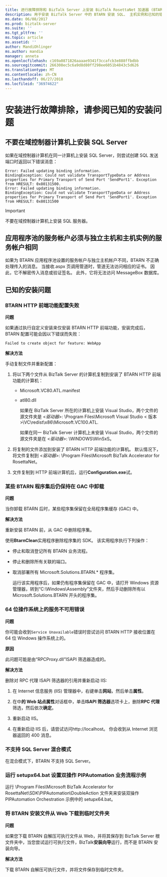 ```yaml
---
title: 进行故障排除和 BizTalk Server 上安装 BizTalk RosettaNet 加速器 (BTARN) 的已知的问题 |Microsoft Docs"
description: 用于安装 BizTalk Server 中的 BTARN 安装 SQL、 主机实例和已知的错误的服务帐户建议
ms.date: 06/08/2017
ms.prod: biztalk-server
ms.suite: ''
ms.tgt_pltfrm: ''
ms.topic: article
ms.assetid: ''
author: MandiOhlinger
ms.author: mandia
manager: anneta
ms.openlocfilehash: c169a0871826aaaae9341f3ccafcb3e888ffbdbb
ms.sourcegitcommit: 266308ec5c6a9d8d80ff298ee6051b4843c5d626
ms.translationtype: MT
ms.contentlocale: zh-CN
ms.lasthandoff: 06/27/2018
ms.locfileid: "36974622"
---
```

# <a name="troubleshoot-the-installation-and-see-the-known-install-issues"></a>安装进行故障排除，请参阅已知的安装问题


## <a name="do-not-install-sql-server-on-the-domain-controller-computer"></a>不要在域控制器计算机上安装 SQL Server  
 如果在域控制器计算机在同一计算机上安装 SQL Server，则尝试创建 SQL 发送端口时返回以下错误消息：  

```
Error: Failed updating binding information.  
BindingException: Could not validate TransportTypeData or Address properties for Primary Transport of Send Port 'SendPort1'. Exception from HRESULT: 0x80131500.  
Error: Failed updating binding information.  
BindingException: Could not validate TransportTypeData or Address properties for Primary Transport of Send Port 'SendPort1'. Exception from HRESULT: 0x80131500  
```

> [!IMPORTANT]
>  不要在域控制器计算机上安装 SQL 服务器。  

## <a name="service-account-for-the-application-pools-must-be-the-same-as-the-service-account-for-the-isolated-host-and-host-instances"></a>应用程序池的服务帐户必须与独立主机和主机实例的服务帐户相同  
 如果为 BTARN 应用程序池设置的服务帐户与独立主机帐户不同，BTARN 不正确处理传入的消息。 当接收.aspx 页调用管道时，管道无法访问相应的证书。 因此，它不解密传入消息或验证签名。 此外，它将无法访问 MessageBox 数据库。  


## <a name="known-install-issues"></a>已知的安装问题


### <a name="btarn-http-front-end-feature-configuration-fails"></a>BTARN HTTP 前端功能配置失败  
 **问题**  

 如果通过执行自定义安装来仅安装 BTARN HTTP 前端功能，安装完成后，BTARN 配置可能会因以下错误而失败： 

`Failed to create object for feature: WebApp`  

 **解决方法**  

手动复制文件并重新配置： 

1. 将以下两个文件从 BizTalk Server 的计算机复制到安装了 BTARN HTTP 前端功能的计算机：

   - Microsoft.VC80.ATL.manifest  

   - atl80.dll  

     如果在 BizTalk Server 所在的计算机上安装 Visual Studio，两个文件的源文件夹是 <*驱动器*>: \Program Files\Microsoft Visual Studio < 版本\>\VC\redist\x86\Microsoft.VC100.ATL.  

     如果在同一 BizTalk Server 计算机上未安装 Visual Studio，两个文件的源文件夹是在 <*驱动器*>: \WINDOWS\WinSxS。  

2. 将复制的文件添加到安装了 BTARN HTTP 前端功能的计算机。 默认情况下，将文件复制到 <*驱动器*>: \Program Files\Microsoft BizTalk Accelerator for RosettaNet。  

3. 文件复制到 HTTP 前端计算机后，运行**Configuration.exe**试。  

### <a name="some-btarn-assemblies-stay-in-gac-after-uninstalling"></a>某些 BTARN 程序集后仍保持在 GAC 中卸载  
 **问题**  

 当你卸载 BTARN 后时，某些程序集保留在全局程序集缓存 (GAC) 中。  

 **解决方法**  

 重新安装 BTARN 前，从 GAC 中删除程序集。  

 使用**BtarnClean**实用程序删除程序集的 SDK。 该实用程序执行下列操作：  

- 停止和取消登记所有 BTARN 业务流程。  

- 停止和删除所有关联的端口。  

- 取消部署所有 Microsoft.Solutions.BTARN.* 程序集。  

  运行该实用程序后，如果仍有程序集保留在 GAC 中，请打开 Windows 资源管理器，转到“C:\Windows\Assembly”文件夹，然后手动删除所有以 Microsoft.Solutions.BTARN 开头的程序集。  

### <a name="service-unavailable-error-on-64-bit-os"></a>64 位操作系统上的服务不可用错误
 **问题**  

 你可能会收到`Service Unavailable`错误时尝试访问 BTARN HTTP 接收位置在 64 位 Windows 操作系统上的。  

 **原因**  

 此问题可能是由“RPCProxy.dll”ISAPI 筛选器造成的。  

 **解决方法**  

删除对 RPC 代理 ISAPI 筛选器的引用并重新启动 IIS:

1.  在 Internet 信息服务 (IIS) 管理器中，右键单击**网站**，然后单击**属性**。  

2.  在中**的 Web 站点属性**对话框中，单击**ISAPI 筛选器**选项卡上，删除**RPC 代理**筛选，然后依次**确定**。  

3.  重新启动 IIS。  

4.  在重新启动 IIS 后，请尝试访问http://localhost。 你会收到从 Internet 浏览器返回的 400 消息。  

### <a name="sql-server-mixed-mode-not-supported"></a>不支持 SQL Server 混合模式  
在混合模式下，BTARN 不支持 SQL Server。  

### <a name="run-setupx64bat-to-set-up-the-double-action-pipautomation-orchestration-sample"></a>运行 setupx64.bat 设置双操作 PIPAutomation 业务流程示例 

运行 \Program Files\Microsoft BizTalk Accelerator for RosettaNet\SDK\PIPAutomation\DoubleAction 文件夹来安装双操作 PIPAutomation Orchestration 示例中的 setupx64.bat。

### <a name="download-the-btarn-setup-file-from-the-web-to-a-temp-folder"></a>将 BTARN 安装文件从 Web 下载到临时文件夹  
 **问题**  

 如果您下载 BTARN 自解压可执行文件从 Web，并将其保存到 BizTalk Server 根文件夹中，当您尝试运行可执行文件，BizTalk**安装向导**运行，而不是 BTARN 安装向导。  

 **解决方法**  

 下载 BTARN 自解压可执行文件，并将文件保存到临时文件夹。
